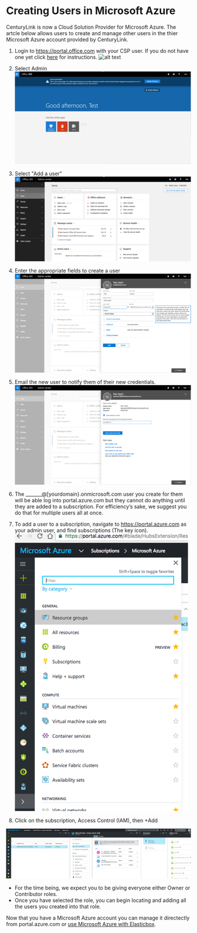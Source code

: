 

# Creating Users in Microsoft Azure
CenturyLink is now a Cloud Solution Provider for Microsoft Azure. The artcle below allows users to create and manage other users in the thier Microsoft Azure account provided by CenturyLink. 

1. Login to https://portal.office.com with your CSP user. If you do not have one yet click [here](https://github.com/amwatson1s/kb/blob/master/kb_for_new/new_accounts.md) for instructions.
![alt text](https://github.com/amwatson1s/kb/blob/master/kb_for_users/user.png?raw=true "Logo Title Text 1")


1. Select Admin 
![alt text](https://github.com/amwatson1s/kb/blob/master/kb_for_users/user2.png?raw=true)


1. Select "Add a user"
![alt text](https://github.com/amwatson1s/kb/blob/master/kb_for_users/user3.png?raw=true)


1. Enter the appropriate fields to create a user
![alt text](https://github.com/amwatson1s/kb/blob/master/kb_for_users/user4.png?raw=true)


1. Email the new user to notify them of their new credentials.
![alt text](https://github.com/amwatson1s/kb/blob/master/kb_for_users/user5.png?raw=true)


1. The _______@[yourdomain}.onmicrosoft.com user you create for them will be able log into portal.azure.com but they cannot do anything until they are added to a subscription. For efficiency’s sake, we suggest you do that for multiple users all at once.


1. To add a user to a subscription, navigate to https://portal.azure.com as your admin user, and find subscriptions (The key icon).
![alt text](https://github.com/amwatson1s/kb/blob/master/kb_for_users/AccessControl1.png?raw=true)


1. Click on the subscription, Access Control (IAM), then +Add 

![alt text](https://github.com/amwatson1s/kb/blob/master/kb_for_users/AccessControl2.png?raw=true)

* For the time being, we expect you to be giving everyone either Owner or Contributor roles.
* Once you have selected the role, you can begin locating and adding all the users you created into that role. 

Now that you have a Microsoft Azure account you can manage it directectly from portal.azure.com or [use Microsoft Azure with Elasticbox](https://github.com/amwatson1s/kb/blob/master/kb_for_elasticbox/KB%20for%20Azure%20CSP%20and%20Elasticbox.md).




